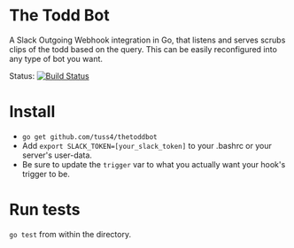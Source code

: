 # The Todd Bot
A Slack Outgoing Webhook integration in Go, that listens and serves scrubs clips of the todd based on the query. This can be easily reconfigured into any type of bot you want.

Status: [![Build Status](https://drone.io/github.com/Tuss4/thetoddbot/status.png)](https://drone.io/github.com/Tuss4/thetoddbot/latest)

# Install
+ `go get github.com/tuss4/thetoddbot`
+ Add `export SLACK_TOKEN=[your_slack_token]` to your .bashrc or your server's user-data.
+ Be sure to update the `trigger` var to what you actually want your hook's trigger to be.

# Run tests
`go test` from within the directory.
